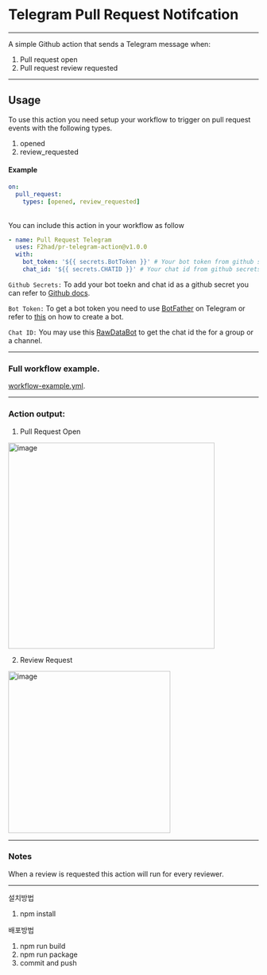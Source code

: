 # Telegram Pull Request Notifcation
---
A simple Github action that sends a Telegram message when:
1. Pull request open
2. Pull request review requested
---
## Usage
To use this action you need setup your workflow to trigger on pull request events with the following types.
1. opened 
2. review_requested

#### Example 

```yml 
on:
  pull_request:
    types: [opened, review_requested]
```
<br/>
You can include this action in your workflow as follow

```yml
- name: Pull Request Telegram
  uses: F2had/pr-telegram-action@v1.0.0
  with: 
    bot_token: '${{ secrets.BotToken }}' # Your bot token from github secrets
    chat_id: '${{ secrets.CHATID }}' # Your chat id from github secrets
```


`Github Secrets:` To add your bot toekn and chat id as a github secret  you can refer to [Github docs](https://docs.github.com/en/actions/security-guides/encrypted-secrets#creating-encrypted-secrets-for-a-repository). <br>

`Bot Token:` To get a bot token you need to use [BotFather](https://t.me/botfather) on Telegram
or refer to [this](https://core.telegram.org/bots#3-how-do-i-create-a-bot) on how to create a bot.

`Chat ID:` You may use this [RawDataBot](https://t.me/RawDataBot) to get the chat id the for a group or a channel.

---

### Full workflow example.
[workflow-example.yml](https://github.com/F2had/pr-telegram-action/blob/master/workflow-example.yml).

---
### Action output: 

1. Pull Request Open
<img width="415" alt="image" src="https://user-images.githubusercontent.com/42780409/163938002-ee566972-16d7-4be2-a745-603300c84c3a.png">


2. Review Request
<img width="326" alt="image" src="https://user-images.githubusercontent.com/42780409/163938110-7e5287f5-5e2b-42e3-b1f4-57583051ac8b.png">


---

### Notes
When a review is requested this action will run for every reviewer.



------

설치방법
1. npm install


배포방법
1. npm run build
2. npm run package
3. commit and push